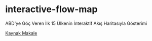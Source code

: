 # interactive-flow-map

ABD'ye Göç Veren İlk 15 Ülkenin İnteraktif Akış Haritasıyla Gösterimi

[Kaynak Makale](https://dev.to/andreykh1985/how-to-build-an-interactive-flow-map-in-javascript-mja)
